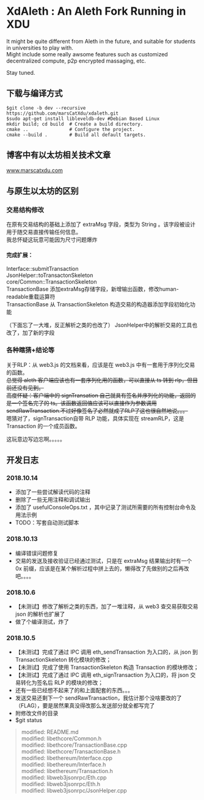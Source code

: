 # XdAleth : An Aleth Fork Running in XDU

It might be quite different from Aleth in the future, and suitable for students in universities to play with.  
Might include some really awsome features such as customized decentralized compute, p2p encrypted massaging, etc.  

Stay tuned.  

## 下载与编译方式
```
$git clone -b dev --recursive https://github.com/marsCatXdu/xdaleth.git  
$sudo apt-get install libleveldb-dev #Debian Based Linux  
mkdir build; cd build  # Create a build directory.  
cmake ..               # Configure the project.  
cmake --build .        # Build all default targets.  

```
## 博客中有以太坊相关技术文章
www.marscatxdu.com  

## 与原生以太坊的区别
### 交易结构修改
在原有交易结构的基础上添加了 extraMsg 字段，类型为 String 。该字段被设计用于随交易直接传输任何信息。  
我总怀疑这玩意可能因为尺寸问题爆炸  


#### 完成扩展：
Interface::submitTransaction  
JsonHelper::toTransactonSkeleton  
core/Common::TransactionSkeleton  
TransactionBase 添加extraMsg存储字段，新增输出函数，修改human-readable重载运算符  
TransactionBase 从 TransactionSkeleton 构造交易的构造器添加字段初始化功能  

（下面忘了一大堆，反正解析之类的也改了） 
JsonHelper中的解析交易的工具也改了，加了新的字段  

### 各种瞎猜+结论等
关于RLP：从 web3.js 的文档来看，应该是在 web3.js 中有一套用于序列化交易的函数。  
~~总觉得 aleth 客户端应该也有一套序列化用的函数，可以直接从 ts 转到 rlp，但目前还没有见到。~~  
~~高度怀疑：客户端中的 signTransation 自己就具有签名并序列化的功能，返回的是一个签名完了的 ts。该函数返回值应该可以直接作为参数调用 sendRawTransaction.不过好像签名了必然就成了RLP了这也很自然地说。。。~~  
嗯猜对了，signTransaction自带 RLP 功能，具体实现在 streamRLP，这是 Transaction 的一个成员函数。  


这玩意边写边忘啊。。。。。  

## 开发日志
### 2018.10.14  
- 添加了一些尝试解读代码的注释  
- 删除了一些无用注释和调试输出  
- 添加了 usefulConsoleOps.txt ，其中记录了测试所需要的所有控制台命令及用法示例  
- TODO：写套自动测试脚本  

### 2018.10.13  
- 编译错误问题修复  
- 交易的发送及接收验证已经通过测试，只是在 extraMsg 结果输出时有一个 0x 前缀，应该是在某个解析过程中拼上去的，懒得改了先做别的之后再改吧。。。。   

### 2018.10.6  
- 【未测试】修改了解析之类的东西，加了一堆注释，从 web3 查交易获取交易 json 的解析也扩展了  
- 做了个编译测试，炸了  

### 2018.10.5
- 【未测试】完成了通过 IPC 调用 eth_sendTransaction 为入口的，从 json 到 TransactionSkeleton 转化模块的修改；  
- 【未测试】完成了使用 TransactionSkeleton 构造 Transaction 的模块修改；  
- 【未测试】完成了通过 IPC 调用 eth_signTransaction 为入口的，将 json 交易转化为签名后 RLP 的模块的修改；  
- 还有一些已经想不起来了的和上面配套的东西。。。  
- 发送交易还剩下一个 sendRawTransaction，我估计那个没啥要改的了（FLAG），要是居然果真没得改那么发送部分就全都写完了  
- 附修改文件的目录  
- $git status   
>	modified:   README.md  
>	modified:   libethcore/Common.h  
>	modified:   libethcore/TransactionBase.cpp  
>	modified:   libethcore/TransactionBase.h  
>	modified:   libethereum/Interface.cpp  
>	modified:   libethereum/Interface.h  
>	modified:   libethereum/Transaction.h  
>	modified:   libweb3jsonrpc/Eth.cpp  
>	modified:   libweb3jsonrpc/Eth.h  
>	modified:   libweb3jsonrpc/JsonHelper.cpp  

